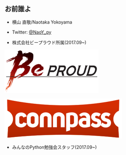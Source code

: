 ## お前誰よ

- 横山 直敬/Naotaka Yokoyama

- Twitter: [@NaoY_py](https://twitter.com/NaoY_py)

- 株式会社ビープラウド所属(2017.09~)

![BeProud](https://github.com/NaoY-2501/GitPitch-Slides/blob/master/assets/beproud.png)

![connpass](https://github.com/NaoY-2501/GitPitch-Slides/blob/master/assets/connpass.png)

- みんなのPython勉強会スタッフ(2017.09~)



